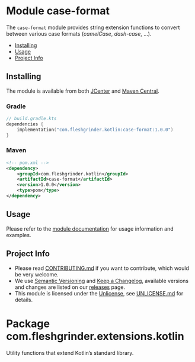 # Module case-format

The `case-format` module provides string extension functions to convert between
various case formats (_camelCase_, _dash-case_, …).

- [Installing](#installing)
- [Usage](#usage)
- [Project Info](#project-info)

## Installing

The module is available from both [JCenter] and [Maven Central].

### Gradle

```kotlin
// build.gradle.kts
dependencies {
    implementation("com.fleshgrinder.kotlin:case-format:1.0.0")
}
```

### Maven

```xml
<!-- pom.xml -->
<dependency>
    <groupId>com.fleshgrinder.kotlin</groupId>
    <artifactId>case-format</artifactId>
    <version>1.0.0</version>
    <type>pom</type>
</dependency>
```

## Usage

Please refer to the [module documentation] for usage information and examples.

## Project Info

* Please read [CONTRIBUTING.md](CONTRIBUTING.md) if you want to contribute, 
  which would be very welcome.
* We use [Semantic Versioning] and [Keep a Changelog], available versions and
  changes are listed on our [releases] page.
* This module is licensed under the [Unlicense], see
  [UNLICENSE.md](UNLICENSE.md) for details.

# Package com.fleshgrinder.extensions.kotlin

Utility functions that extend Kotlin’s standard library.

[JCenter]: https://bintray.com/fleshgrinder/com.fleshgrinder.kotlin/case-format
[Maven Central]: http://search.maven.org/#search%7Cga%7C1%7Cg%3A%22com.fleshgrinder%22%20AND%20a%3A%22kotlin-case-format%22
[module documentation]: https://fleshgrinder.github.io/kotlin-case-format/com.fleshgrinder.extensions.kotlin/kotlin.-string/index.html
[Semantic Versioning]: http://semver.org/
[Keep a Changelog]: https://keepachangelog.com/
[releases]: https://github.com/Fleshgrinder/kotlin-case-format/releases
[Unlicense]: https://unlicense.org/
